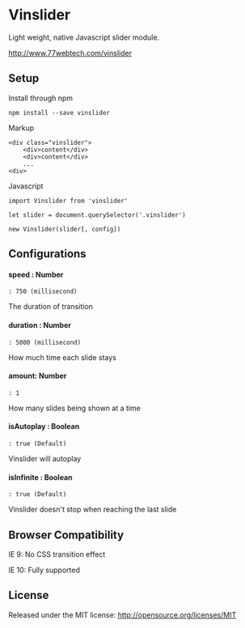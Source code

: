 # Vinslider 

Light weight, native Javascript slider module. 

http://www.77webtech.com/vinslider

## Setup

Install through npm

    npm install --save vinslider
    
Markup

    <div class="vinslider">
        <div>content</div>
        <div>content</div>
        ...
    <div>
    
Javascript
    
    import Vinslider from 'vinslider'
    
    let slider = document.querySelector('.vinslider')
    
    new Vinslider(slider[, config])


## Configurations

#### speed : Number

    : 750 (millisecond)

The duration of transition

#### duration : Number

    : 5000 (millisecond)
    
How much time each slide stays

#### amount: Number
 
    : 1 

How many slides being shown at a time

#### isAutoplay : Boolean

    : true (Default)

Vinslider will autoplay

#### isInfinite : Boolean

    : true (Default)

Vinslider doesn't stop when reaching the last slide

## Browser Compatibility

IE 9: No CSS transition effect

IE 10: Fully supported

## License

Released under the MIT license: http://opensource.org/licenses/MIT

